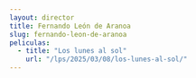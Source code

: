 ```yaml
---
layout: director
title: Fernando León de Aranoa
slug: fernando-leon-de-aranoa
peliculas:
  - title: "Los lunes al sol"
    url: "/lps/2025/03/08/los-lunes-al-sol/"
---
```

